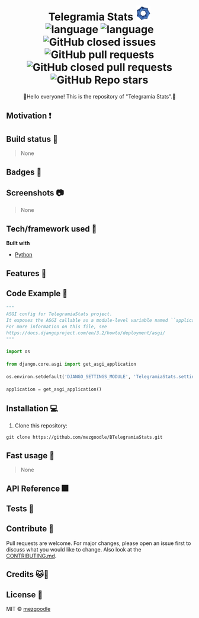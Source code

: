 <h1 id="project-title" align="center">
  Telegramia Stats <img alt="logo" width="40" height="40" src="https://raw.githubusercontent.com/mezgoodle/images/master/MezidiaLogoTransparent.png" /><br>
  <img alt="language" src="https://img.shields.io/badge/language-python-brightgreen?style=flat-square" />
  <img alt="language" src="https://img.shields.io/github/issues/mezgoodle/Templates?style=flat-square" />
  <img alt="GitHub closed issues" src="https://img.shields.io/github/issues-closed/mezgoodle/Templates?style=flat-square" />
  <img alt="GitHub pull requests" src="https://img.shields.io/github/issues-pr/mezgoodle/Templates?style=flat-square" />
  <img alt="GitHub closed pull requests" src="https://img.shields.io/github/issues-pr-closed/mezgoodle/Templates?style=flat-square" />
  <img alt="GitHub Repo stars" src="https://img.shields.io/github/stars/mezgoodle/Templates?style=flat-square">
</h1>

<p align="center">
🌟Hello everyone! This is the repository of "Telegramia Stats".🌟
</p>

## Motivation :exclamation:

> 

## Build status :hammer:

> None

## Badges :mega:
>
 
## Screenshots :camera:

> None

## Tech/framework used :wrench:

**Built with**

- [Python](https://www.python.org/)

## Features :muscle:

> 

## Code Example :pushpin:

```python
"""
ASGI config for TelegramiaStats project.
It exposes the ASGI callable as a module-level variable named ``application``.
For more information on this file, see
https://docs.djangoproject.com/en/3.2/howto/deployment/asgi/
"""

import os

from django.core.asgi import get_asgi_application

os.environ.setdefault('DJANGO_SETTINGS_MODULE', 'TelegramiaStats.settings')

application = get_asgi_application()
```

## Installation :computer:

1. Clone this repository:

```
git clone https://github.com/mezgoodle/BTelegramiaStats.git
```

## Fast usage :dash:

> None

## API Reference :fireworks:

> 

## Tests :microscope:

> 

## Contribute :running:

Pull requests are welcome. For major changes, please open an issue first to discuss what you would like to change. Also look at the [CONTRIBUTING.md](https://github.com/mezgoodle/TelegramiaStats/blob/master/CONTRIBUTING.md).

## Credits :cat::handshake:

> 

## License :bookmark:

MIT © [mezgoodle](https://github.com/mezgoodle)
